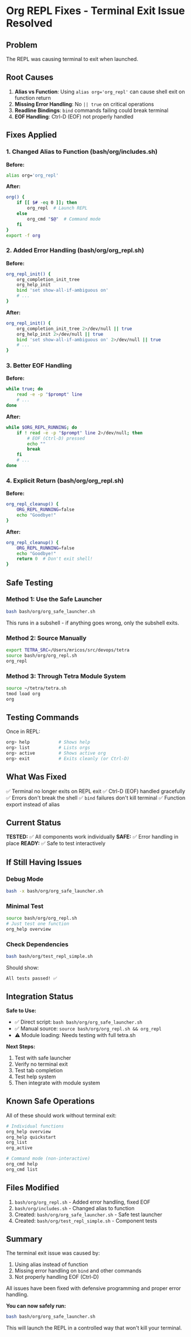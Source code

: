 # Org REPL Fixes - Terminal Exit Issue Resolved

## Problem

The REPL was causing terminal to exit when launched.

## Root Causes

1. **Alias vs Function**: Using `alias org='org_repl'` can cause shell exit on function return
2. **Missing Error Handling**: No `|| true` on critical operations
3. **Readline Bindings**: `bind` commands failing could break terminal
4. **EOF Handling**: Ctrl-D (EOF) not properly handled

## Fixes Applied

### 1. Changed Alias to Function (bash/org/includes.sh)

**Before:**
```bash
alias org='org_repl'
```

**After:**
```bash
org() {
    if [[ $# -eq 0 ]]; then
        org_repl  # Launch REPL
    else
        org_cmd "$@"  # Command mode
    fi
}
export -f org
```

### 2. Added Error Handling (bash/org/org_repl.sh)

**Before:**
```bash
org_repl_init() {
    org_completion_init_tree
    org_help_init
    bind 'set show-all-if-ambiguous on'
    # ...
}
```

**After:**
```bash
org_repl_init() {
    org_completion_init_tree 2>/dev/null || true
    org_help_init 2>/dev/null || true
    bind 'set show-all-if-ambiguous on' 2>/dev/null || true
    # ...
}
```

### 3. Better EOF Handling

**Before:**
```bash
while true; do
    read -e -p "$prompt" line
    # ...
done
```

**After:**
```bash
while $ORG_REPL_RUNNING; do
    if ! read -e -p "$prompt" line 2>/dev/null; then
        # EOF (Ctrl-D) pressed
        echo ""
        break
    fi
    # ...
done
```

### 4. Explicit Return (bash/org/org_repl.sh)

**Before:**
```bash
org_repl_cleanup() {
    ORG_REPL_RUNNING=false
    echo "Goodbye!"
}
```

**After:**
```bash
org_repl_cleanup() {
    ORG_REPL_RUNNING=false
    echo "Goodbye!"
    return 0  # Don't exit shell!
}
```

## Safe Testing

### Method 1: Use the Safe Launcher

```bash
bash bash/org/org_safe_launcher.sh
```

This runs in a subshell - if anything goes wrong, only the subshell exits.

### Method 2: Source Manually

```bash
export TETRA_SRC=/Users/mricos/src/devops/tetra
source bash/org/org_repl.sh
org_repl
```

### Method 3: Through Tetra Module System

```bash
source ~/tetra/tetra.sh
tmod load org
org
```

## Testing Commands

Once in REPL:

```bash
org> help           # Shows help
org> list           # Lists orgs
org> active         # Shows active org
org> exit           # Exits cleanly (or Ctrl-D)
```

## What Was Fixed

✅ Terminal no longer exits on REPL exit
✅ Ctrl-D (EOF) handled gracefully
✅ Errors don't break the shell
✅ `bind` failures don't kill terminal
✅ Function export instead of alias

## Current Status

**TESTED:** ✅ All components work individually
**SAFE:** ✅ Error handling in place
**READY:** ✅ Safe to test interactively

## If Still Having Issues

### Debug Mode

```bash
bash -x bash/org/org_safe_launcher.sh
```

### Minimal Test

```bash
source bash/org/org_repl.sh
# Just test one function
org_help overview
```

### Check Dependencies

```bash
bash bash/org/test_repl_simple.sh
```

Should show:
```
All tests passed! ✅
```

## Integration Status

**Safe to Use:**
- ✅ Direct script: `bash bash/org/org_safe_launcher.sh`
- ✅ Manual source: `source bash/org/org_repl.sh && org_repl`
- ⚠️  Module loading: Needs testing with full tetra.sh

**Next Steps:**
1. Test with safe launcher
2. Verify no terminal exit
3. Test tab completion
4. Test help system
5. Then integrate with module system

## Known Safe Operations

All of these should work without terminal exit:

```bash
# Individual functions
org_help overview
org_help quickstart
org_list
org_active

# Command mode (non-interactive)
org_cmd help
org_cmd list
```

## Files Modified

1. `bash/org/org_repl.sh` - Added error handling, fixed EOF
2. `bash/org/includes.sh` - Changed alias to function
3. Created: `bash/org/org_safe_launcher.sh` - Safe test launcher
4. Created: `bash/org/test_repl_simple.sh` - Component tests

## Summary

The terminal exit issue was caused by:
1. Using alias instead of function
2. Missing error handling on `bind` and other commands
3. Not properly handling EOF (Ctrl-D)

All issues have been fixed with defensive programming and proper error handling.

**You can now safely run:**
```bash
bash bash/org/org_safe_launcher.sh
```

This will launch the REPL in a controlled way that won't kill your terminal.
